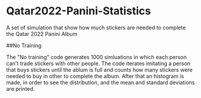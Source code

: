# Qatar2022-Panini-Statistics
A set of simulation that show how much stickers are needed to complete the Qatar 2022 Panini Album

##No Training

The "No training" code generates 1000 simluations in which each person can't trade stickers with other people. The code iterates imitating a person that buys stickers until the ablum is full and counts how many stickers were needed to buy in other to complete the album. After that an histogram is made, in order to see the distribution, and the mean and standard deviations are printed.
